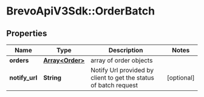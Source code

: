 # BrevoApiV3Sdk::OrderBatch

## Properties
Name | Type | Description | Notes
------------ | ------------- | ------------- | -------------
**orders** | [**Array&lt;Order&gt;**](Order.md) | array of order objects | 
**notify_url** | **String** | Notify Url provided by client to get the status of batch request | [optional] 


